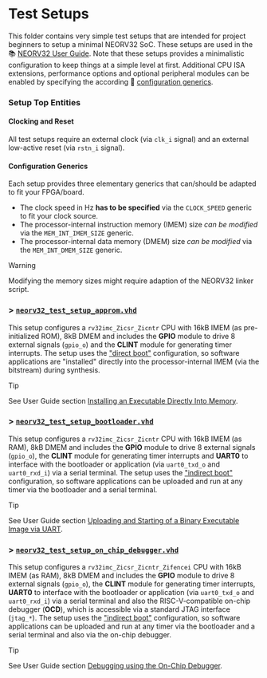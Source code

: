 # Test Setups

This folder contains very simple test setups that are intended for project beginners
to setup a minimal NEORV32 SoC. These setups are used in the :books:
[NEORV32 User Guide](https://stnolting.github.io/neorv32/ug/).
Note that these setups provides a minimalistic configuration to keep
things at a simple level at first. Additional CPU ISA extensions, performance options and
optional peripheral modules can be enabled by specifying the according :book:
[configuration generics](https://stnolting.github.io/neorv32/#_processor_top_entity_generics).


### Setup Top Entities

#### Clocking and Reset

All test setups require an external clock (via `clk_i` signal) and an external
low-active reset (via `rstn_i` signal).

#### Configuration Generics

Each setup provides three elementary generics that can/should be adapted to fit
your FPGA/board.

* The clock speed in Hz **has to be specified** via the `CLOCK_SPEED` generic to fit your clock source.
* The processor-internal instruction memory (IMEM) size _can be modified_ via the `MEM_INT_IMEM_SIZE` generic.
* The processor-internal data memory (DMEM) size _can be modified_ via the `MEM_INT_DMEM_SIZE` generic.

> [!WARNING]
> Modifying the memory sizes might require adaption of the NEORV32 linker script.


### > [`neorv32_test_setup_approm.vhd`](https://github.com/stnolting/neorv32/blob/main/rtl/test_setups/neorv32_test_setup_approm.vhd)

This setup configures a `rv32imc_Zicsr_Zicntr` CPU with 16kB IMEM (as pre-initialized ROM),
8kB DMEM and includes the **GPIO** module to drive 8 external signals (`gpio_o`)
and the **CLINT** module for generating timer interrupts.
The setup uses the ["direct boot"](https://stnolting.github.io/neorv32/#_direct_boot)
configuration, so software applications are "installed" directly into the
processor-internal IMEM (via the bitstream) during synthesis.

> [!TIP]
> See User Guide section [Installing an Executable Directly Into Memory](https://stnolting.github.io/neorv32/ug/#_installing_an_executable_directly_into_memory).


### > [`neorv32_test_setup_bootloader.vhd`](https://github.com/stnolting/neorv32/blob/main/rtl/test_setups/neorv32_test_setup_bootloader.vhd)

This setup configures a `rv32imc_Zicsr_Zicntr` CPU with 16kB IMEM (as RAM), 8kB DMEM
and includes the **GPIO** module to drive 8 external signals (`gpio_o`), the **CLINT**
module for generating timer interrupts and **UART0** to interface with the bootloader or application
(via `uart0_txd_o` and `uart0_rxd_i`) via a serial terminal.
The setup uses the ["indirect boot"](https://stnolting.github.io/neorv32/#_indirect_boot)
configuration, so software applications can be uploaded and run at any timer via the bootloader
and a serial terminal.

> [!TIP]
> See User Guide section [Uploading and Starting of a Binary Executable Image via UART](https://stnolting.github.io/neorv32/ug/#_uploading_and_starting_of_a_binary_executable_image_via_uart).


### > [`neorv32_test_setup_on_chip_debugger.vhd`](https://github.com/stnolting/neorv32/blob/main/rtl/test_setups/neorv32_test_setup_on_chip_debugger.vhd)

This setup configures a `rv32imc_Zicsr_Zicntr_Zifencei` CPU with 16kB IMEM (as RAM), 8kB DMEM
and includes the **GPIO** module to drive 8 external signals (`gpio_o`), the **CLINT**
module for generating timer interrupts, **UART0** to interface with the bootloader or application
(via `uart0_txd_o` and `uart0_rxd_i`) via a serial terminal and also the RISC-V-compatible
on-chip debugger (**OCD**), which is accessible via a standard JTAG interface (`jtag_*`).
The setup uses the ["indirect boot"](https://stnolting.github.io/neorv32/#_indirect_boot)
configuration, so software applications can be uploaded and run at any timer via the bootloader
and a serial terminal and also via the on-chip debugger.

> [!TIP]
> See User Guide section [Debugging using the On-Chip Debugger](https://stnolting.github.io/neorv32/ug/#_debugging_using_the_on_chip_debugger).
